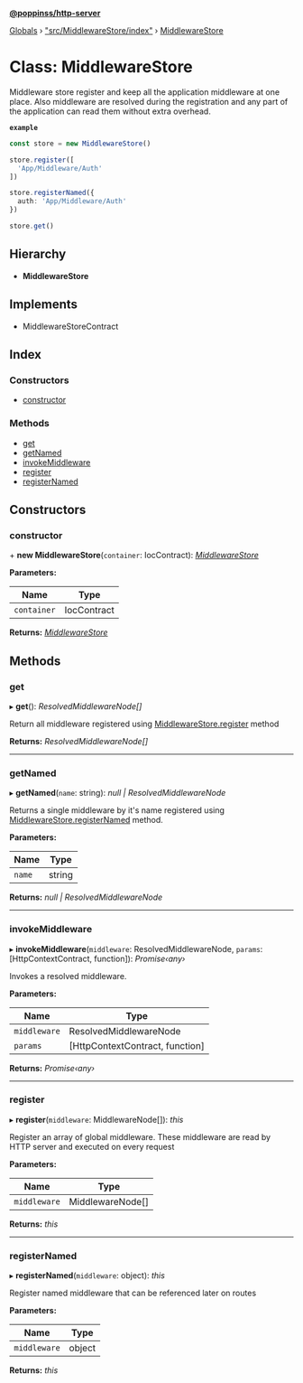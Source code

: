 **[@poppinss/http-server](../README.md)**

[Globals](../README.md) › ["src/MiddlewareStore/index"](../modules/_src_middlewarestore_index_.md) › [MiddlewareStore](_src_middlewarestore_index_.middlewarestore.md)

# Class: MiddlewareStore

Middleware store register and keep all the application middleware at one
place. Also middleware are resolved during the registration and any
part of the application can read them without extra overhead.

**`example`** 
```ts
const store = new MiddlewareStore()

store.register([
  'App/Middleware/Auth'
])

store.registerNamed({
  auth: 'App/Middleware/Auth'
})

store.get()
```

## Hierarchy

* **MiddlewareStore**

## Implements

* MiddlewareStoreContract

## Index

### Constructors

* [constructor](_src_middlewarestore_index_.middlewarestore.md#constructor)

### Methods

* [get](_src_middlewarestore_index_.middlewarestore.md#get)
* [getNamed](_src_middlewarestore_index_.middlewarestore.md#getnamed)
* [invokeMiddleware](_src_middlewarestore_index_.middlewarestore.md#invokemiddleware)
* [register](_src_middlewarestore_index_.middlewarestore.md#register)
* [registerNamed](_src_middlewarestore_index_.middlewarestore.md#registernamed)

## Constructors

###  constructor

\+ **new MiddlewareStore**(`container`: IocContract): *[MiddlewareStore](_src_middlewarestore_index_.middlewarestore.md)*

**Parameters:**

Name | Type |
------ | ------ |
`container` | IocContract |

**Returns:** *[MiddlewareStore](_src_middlewarestore_index_.middlewarestore.md)*

## Methods

###  get

▸ **get**(): *ResolvedMiddlewareNode[]*

Return all middleware registered using [MiddlewareStore.register](_src_middlewarestore_index_.middlewarestore.md#register)
method

**Returns:** *ResolvedMiddlewareNode[]*

___

###  getNamed

▸ **getNamed**(`name`: string): *null | ResolvedMiddlewareNode*

Returns a single middleware by it's name registered
using [MiddlewareStore.registerNamed](_src_middlewarestore_index_.middlewarestore.md#registernamed) method.

**Parameters:**

Name | Type |
------ | ------ |
`name` | string |

**Returns:** *null | ResolvedMiddlewareNode*

___

###  invokeMiddleware

▸ **invokeMiddleware**(`middleware`: ResolvedMiddlewareNode, `params`: [HttpContextContract, function]): *Promise‹any›*

Invokes a resolved middleware.

**Parameters:**

Name | Type |
------ | ------ |
`middleware` | ResolvedMiddlewareNode |
`params` | [HttpContextContract, function] |

**Returns:** *Promise‹any›*

___

###  register

▸ **register**(`middleware`: MiddlewareNode[]): *this*

Register an array of global middleware. These middleware are read
by HTTP server and executed on every request

**Parameters:**

Name | Type |
------ | ------ |
`middleware` | MiddlewareNode[] |

**Returns:** *this*

___

###  registerNamed

▸ **registerNamed**(`middleware`: object): *this*

Register named middleware that can be referenced later on routes

**Parameters:**

Name | Type |
------ | ------ |
`middleware` | object |

**Returns:** *this*